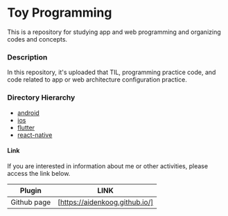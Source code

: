 # Toy Programming
This is a repository for studying app and web programming and organizing codes and concepts.

### Description

In this repository, it's uploaded that TIL, programming practice code, and code related to app or web architecture configuration practice.

### Directory Hierarchy

- [android](https://github.com/aidenkoog/toy-programming/tree/master/android)
- [ios](https://github.com/aidenkoog/toy-programming/tree/master/ios)
- [flutter](https://github.com/aidenkoog/toy-programming/tree/master/flutter)
- [react-native](https://github.com/aidenkoog/toy-programming/tree/master/react-native)



#### Link

If you are interested in information about me or other activities, please access the link below.

| Plugin      | LINK                           |
| ----------- | ------------------------------ |
| Github page | [https://aidenkoog.github.io/] |
